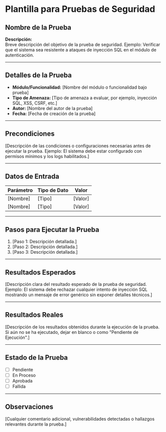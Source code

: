 # Plantilla para Pruebas de Seguridad

## Nombre de la Prueba

**Descripción:**  
Breve descripción del objetivo de la prueba de seguridad. Ejemplo: Verificar que el sistema sea resistente a ataques de inyección SQL en el módulo de autenticación.

---

## Detalles de la Prueba

- **Módulo/Funcionalidad:** [Nombre del módulo o funcionalidad bajo prueba]  
- **Tipo de Amenaza:** [Tipo de amenaza a evaluar, por ejemplo, inyección SQL, XSS, CSRF, etc.]  
- **Autor:** [Nombre del autor de la prueba]  
- **Fecha:** [Fecha de creación de la prueba]  

---

## Precondiciones

[Descripción de las condiciones o configuraciones necesarias antes de ejecutar la prueba. Ejemplo: El sistema debe estar configurado con permisos mínimos y los logs habilitados.]

---

## Datos de Entrada

| Parámetro       | Tipo de Dato | Valor         |
|-----------------|--------------|---------------|
| [Nombre]        | [Tipo]       | [Valor]       |
| [Nombre]        | [Tipo]       | [Valor]       |

---

## Pasos para Ejecutar la Prueba

1. [Paso 1: Descripción detallada.]  
2. [Paso 2: Descripción detallada.]  
3. [Paso 3: Descripción detallada.]  

---

## Resultados Esperados

[Descripción clara del resultado esperado de la prueba de seguridad. Ejemplo: El sistema debe rechazar cualquier intento de inyección SQL mostrando un mensaje de error genérico sin exponer detalles técnicos.]

---

## Resultados Reales

[Descripción de los resultados obtenidos durante la ejecución de la prueba. Si aún no se ha ejecutado, dejar en blanco o como "Pendiente de Ejecución".]

---

## Estado de la Prueba

- [ ] Pendiente  
- [ ] En Proceso  
- [ ] Aprobada  
- [ ] Fallida  

---

## Observaciones

[Cualquier comentario adicional, vulnerabilidades detectadas o hallazgos relevantes durante la prueba.]
